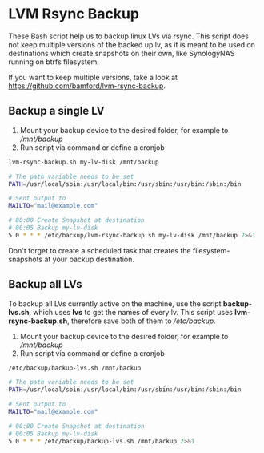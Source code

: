 # LVM Rsync Backup

These Bash script help us to backup linux LVs via rsync. This script does not keep multiple versions of the backed up lv, as it is meant to be used on destinations which create snapshots on their own, like SynologyNAS running on btrfs filesystem.

If you want to keep multiple versions, take a look at <https://github.com/bamford/lvm-rsync-backup>.

## Backup a single LV
1. Mount your backup device to the desired folder, for example to */mnt/backup*
2. Run script via command or define a cronjob

```bash
lvm-rsync-backup.sh my-lv-disk /mnt/backup
```

```bash
# The path variable needs to be set
PATH=/usr/local/sbin:/usr/local/bin:/usr/sbin:/usr/bin:/sbin:/bin

# Sent output to
MAILTO="mail@example.com"

# 00:00 Create Snapshot at destination
# 00:05 Backup my-lv-disk
5 0 * * * /etc/backup/lvm-rsync-backup.sh my-lv-disk /mnt/backup 2>&1
```

Don't forget to create a scheduled task that creates the filesystem-snapshots at your backup destination.

## Backup all LVs
To backup all LVs currently active on the machine, use the script **backup-lvs.sh**, which uses **lvs** to get the names of every lv. This script uses **lvm-rsync-backup.sh**, therefore save both of them to */etc/backup*.

1. Mount your backup device to the desired folder, for example to */mnt/backup*
2. Run script via command or define a cronjob

```bash
/etc/backup/backup-lvs.sh /mnt/backup
```

```bash
# The path variable needs to be set
PATH=/usr/local/sbin:/usr/local/bin:/usr/sbin:/usr/bin:/sbin:/bin

# Sent output to
MAILTO="mail@example.com"

# 00:00 Create Snapshot at destination
# 00:05 Backup my-lv-disk
5 0 * * * /etc/backup/backup-lvs.sh /mnt/backup 2>&1
``` 
